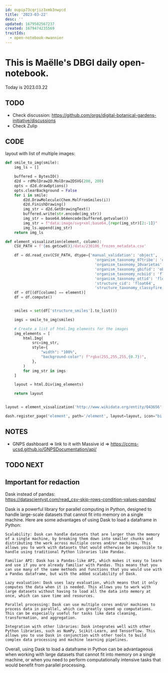 ```yaml
---
id: oupip73cqrjiz3xmb3nwycd
title: '2023-03-22'
desc: ''
updated: 1679502567237
created: 1679474235569
traitIds:
  - open-notebook-mwannier
---
```



# This is Maëlle's DBGI daily open-notebook.

Today is 2023.03.22


## TODO

- Check discussion: https://github.com/orgs/digital-botanical-gardens-initiative/discussions
- Check Zulip

## CODE


layout with list of multiple images: 
```python
def smile_to_img(smile):
    img_ls = []

    buffered = BytesIO()
    d2d = rdMolDraw2D.MolDraw2DSVG(200, 200)
    opts = d2d.drawOptions()
    opts.clearBackground = False
    for i in smile:
        d2d.DrawMolecule(Chem.MolFromSmiles(i))
        d2d.FinishDrawing()
        img_str = d2d.GetDrawingText()
        buffered.write(str.encode(img_str))
        img_str = base64.b64encode(buffered.getvalue())
        img_str = f"data:image/svg+xml;base64,{repr(img_str)[2:-1]}"
        img_ls.append(img_str)
    return img_ls

def element_visualization(element, column):
    CSV_PATH = f'{os.getcwd()}/data/230106_frozen_metadata.csv'

    df = dd.read_csv(CSV_PATH, dtype={'manual_validation': 'object',
                                        'organism_taxonomy_07tribe': 'object',
                                        'organism_taxonomy_10varietas': 'object',
                                        'organism_taxonomy_gbifid': 'object',
                                        'organism_taxonomy_ncbiid': 'float64',
                                        'organism_taxonomy_ottid': 'float64',
                                        'structure_cid': 'float64',
                                        'structure_taxonomy_classyfire_chemontid': 'float64'})
    df = df[(df[column] == element)]
    df = df.compute()


    smiles = set(df['structure_smiles'].to_list())

    imgs = smile_to_img(smiles)

    # Create a list of html.Img elements for the images
    img_elements = [
        html.Img(
            src=img_str,
            style={
                "width": "100%",
                "background-color": f"rgba(255,255,255,{0.7})",
            },
        )
        for img_str in imgs
    ]

    layout = html.Div(img_elements)

    return layout


layout = element_visualization('http://www.wikidata.org/entity/Q43656','structure_wikidata')

dash.register_page('element', path='/element', layout=layout, icon="bi bi-house")
```


## NOTES

- GNPS dashboard => link to it with Massive id => https://ccms-ucsd.github.io/GNPSDocumentation/api/

## TODO NEXT



## Important for redaction

Dask instead of pandas:                                                  
https://datascientyst.com/read_csv-skip-rows-condition-values-pandas/

Dask is a powerful library for parallel computing in Python, designed to handle large-scale datasets that cannot fit into memory on a single machine. Here are some advantages of using Dask to load a dataframe in Python:

    Scalability: Dask can handle datasets that are larger than the memory of a single machine, by breaking them down into smaller chunks and distributing the work across multiple cores and/or machines. This allows you to work with datasets that would otherwise be impossible to handle using traditional Python libraries like Pandas.

    Familiar API: Dask has a Pandas-like API, which makes it easy to learn and use if you are already familiar with Pandas. This means that you can use many of the same methods and functions that you would use with a Pandas dataframe, but with the added scalability of Dask.

    Lazy evaluation: Dask uses lazy evaluation, which means that it only computes the data when it is needed. This allows you to work with large datasets without having to load all the data into memory at once, which can save time and resources.

    Parallel processing: Dask can use multiple cores and/or machines to process data in parallel, which can greatly speed up computations. This can be especially useful for tasks like data cleaning, transformation, and aggregation.

    Integration with other libraries: Dask integrates well with other Python libraries, such as NumPy, Scikit-Learn, and TensorFlow. This allows you to use Dask in conjunction with other tools to build complex data processing and machine learning pipelines.

Overall, using Dask to load a dataframe in Python can be advantageous when working with large datasets that cannot fit into memory on a single machine, or when you need to perform computationally intensive tasks that would benefit from parallel processing.